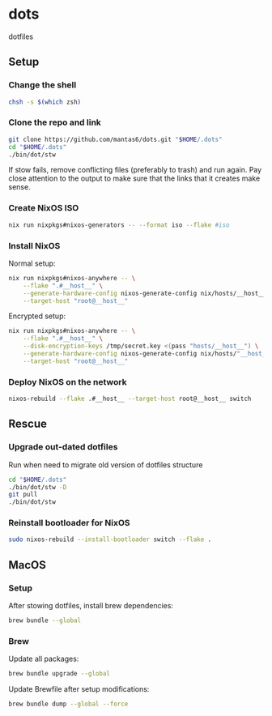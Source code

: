 # dots

dotfiles

## Setup

### Change the shell

```sh
chsh -s $(which zsh)
```

### Clone the repo and link

```sh
git clone https://github.com/mantas6/dots.git "$HOME/.dots"
cd "$HOME/.dots"
./bin/dot/stw
```
If stow fails, remove conflicting files (preferably to trash) and run again. Pay close attention to the output to make sure that the links that it creates make sense.

### Create NixOS ISO

```sh
nix run nixpkgs#nixos-generators -- --format iso --flake #iso
```

### Install NixOS

Normal setup:

```sh
nix run nixpkgs#nixos-anywhere -- \
    --flake ".#__host__" \
    --generate-hardware-config nixos-generate-config nix/hosts/__host__/hardware.nix \
    --target-host "root@__host__"
```

Encrypted setup:

```sh
nix run nixpkgs#nixos-anywhere -- \
    --flake ".#__host__" \
    --disk-encryption-keys /tmp/secret.key <(pass "hosts/__host__") \
    --generate-hardware-config nixos-generate-config nix/hosts/"__host__"/hardware.nix \
    --target-host "root@__host__"
```

### Deploy NixOS on the network

```sh
nixos-rebuild --flake .#__host__ --target-host root@__host__ switch
```

## Rescue

### Upgrade out-dated dotfiles

Run when need to migrate old version of dotfiles structure

```sh
cd "$HOME/.dots"
./bin/dot/stw -D
git pull
./bin/dot/stw
```

### Reinstall bootloader for NixOS

```sh
sudo nixos-rebuild --install-bootloader switch --flake .
```

## MacOS

### Setup

After stowing dotfiles, install brew dependencies:

```sh
brew bundle --global
```

### Brew

Update all packages:

```sh
brew bundle upgrade --global
```

Update Brewfile after setup modifications:

```sh
brew bundle dump --global --force
```

